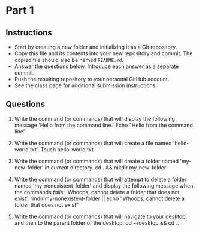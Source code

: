 # Part 1

## Instructions
- Start by creating a new folder and initializing it as a Git repository.
- Copy this file and its contents into your new repository and commit. The copied file should also be named `README.md`.
- Answer the questions below. Introduce each answer as a separate commit.
- Push the resulting repository to your personal GitHub account.
- See the class page for additional submission instructions.

## Questions
1. Write the command (or commands) that will display the following message 'Hello from the command line.'
Echo "Hello from the command line"

2. Write the command (or commands) that will create a file named 'hello-world.txt'.
Touch hello-world.txt

3. Write the command (or commands) that will create a folder named 'my-new-folder' in _current_ directory.
cd . && mkdir my-new-folder

4. Write the command (or commands) that will attempt to delete a folder named 'my-nonexistent-folder' and display the following message when the commands _fails_: 'Whoops, cannot delete a folder that does not exist'.
rmdir my-nonexistent-folder || echo "Whoops, cannot delete a folder that does not exist"

5. Write the command (or commands) that will navigate to your desktop, and then to the parent folder of the desktop.
cd ~/desktop && cd ..
